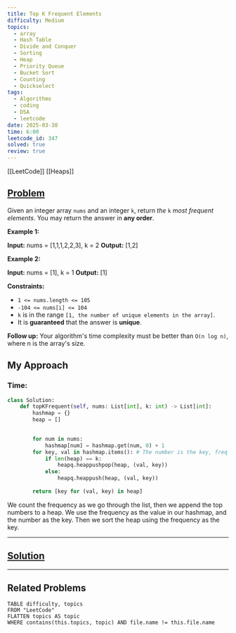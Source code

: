 ```yaml
---
title: Top K Frequent Elements
difficulty: Medium
topics:
  - array
  - Hash Table
  - Divide and Conquer
  - Sorting
  - Heap
  - Priority Queue
  - Bucket Sort
  - Counting
  - Quickselect
tags:
  - Algorithms
  - coding
  - DSA
  - leetcode
date: 2025-03-30
time: 6:00
leetcode_id: 347
solved: true
review: true
---
```

[[LeetCode]]
[[Heaps]]
## [Problem](https://leetcode.com/problems/top-k-frequent-elements/description/)
Given an integer array `nums` and an integer `k`, return _the_ `k` _most frequent elements_. You may return the answer in **any order**.

**Example 1:**

**Input:** nums = [1,1,1,2,2,3], k = 2
**Output:** [1,2]

**Example 2:**

**Input:** nums = [1], k = 1
**Output:** [1]

**Constraints:**

- `1 <= nums.length <= 105`
- `-104 <= nums[i] <= 104`
- `k` is in the range `[1, the number of unique elements in the array]`.
- It is **guaranteed** that the answer is **unique**.

**Follow up:** Your algorithm's time complexity must be better than `O(n log n)`, where n is the array's size.


## My Approach
### Time: 

```python
class Solution:
    def topKFrequent(self, nums: List[int], k: int) -> List[int]:
        hashmap = {}
        heap = []

  
        for num in nums:
            hashmap[num] = hashmap.get(num, 0) + 1
        for key, val in hashmap.items(): # The number is the key, freq is value
            if len(heap) == k:
                heapq.heappushpop(heap, (val, key))
            else:
                heapq.heappush(heap, (val, key))
  
        return [key for (val, key) in heap]
```
We count the frequency as we go through the list, then we append the top numbers to a heap. We use the frequency as the value in our hashmap, and the number as the key. Then we sort the heap using the frequency as the key.





---
## [Solution](https://leetcode.com/problems/top-k-frequent-elements/solutions/5513122/video-2-solutions)




---
## Related Problems
```dataview
TABLE difficulty, topics
FROM "LeetCode"
FLATTEN topics AS topic
WHERE contains(this.topics, topic) AND file.name != this.file.name
```